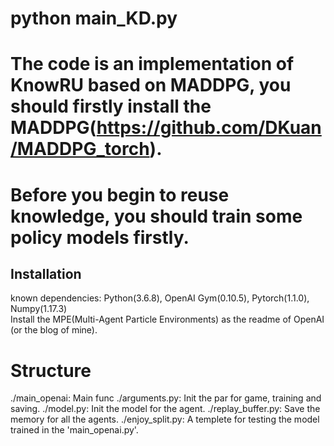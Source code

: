 # python main_KD.py
# The code is an implementation of KnowRU based on MADDPG, you should firstly install the MADDPG(https://github.com/DKuan/MADDPG_torch). 
# Before you begin to reuse knowledge, you should train some policy models firstly.

## Installation
known dependencies: Python(3.6.8), OpenAI Gym(0.10.5), Pytorch(1.1.0), Numpy(1.17.3)    
Install the MPE(Multi-Agent Particle Environments) as the readme of OpenAI (or the blog of mine).    

# Structure
./main_openai: Main func
./arguments.py: Init the par for game, training and saving.
./model.py: Init the model for the agent.
./replay_buffer.py: Save the memory for all the agents.
./enjoy_split.py: A templete for testing the model trained in the 'main_openai.py'.
